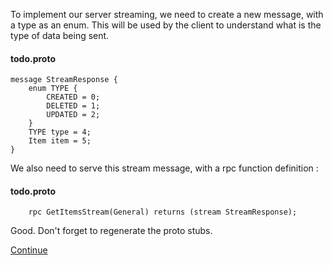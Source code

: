 To implement our server streaming, we need to create a new message, with a type as an enum. This will be used by the client to understand what is the type of data being sent.

#### todo.proto
```
message StreamResponse {
    enum TYPE {
        CREATED = 0;
        DELETED = 1;
        UPDATED = 2;
    }
    TYPE type = 4;
    Item item = 5;
}
```

We also need to serve this stream message, with a rpc function definition :

#### todo.proto
```
    rpc GetItemsStream(General) returns (stream StreamResponse);
```

Good. Don't forget to regenerate the proto stubs.

[Continue](/README.md#server-stream)
